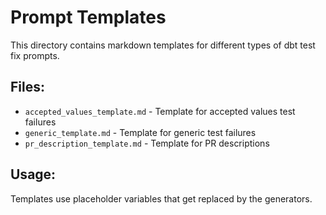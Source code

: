 # Prompt Templates

This directory contains markdown templates for different types of dbt test fix prompts.

## Files:
- `accepted_values_template.md` - Template for accepted values test failures
- `generic_template.md` - Template for generic test failures  
- `pr_description_template.md` - Template for PR descriptions

## Usage:
Templates use placeholder variables that get replaced by the generators.
